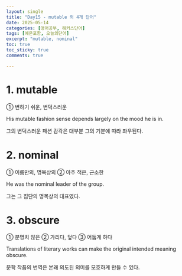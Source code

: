 ```yaml
---
layout: single
title: "Day15 - mutable 외 4개 단어"
date: 2025-05-14
categories: [영어공부, 해커스단어]
tags: [예문포함, 오늘의단어]
excerpt: "mutable, nominal"
toc: true
toc_sticky: true
comments: true

---
```


# 1. mutable
① 변하기 쉬운, 변덕스러운

His mutable fashion sense depends largely on the mood he is in.

그의 변덕스러운 패션 감각은 대부분 그의 기분에 따라 좌우된다.

# 2. nominal
① 이름만의, 명목상의 ② 아주 적은, 근소한

He was the nominal leader of the group.

그는 그 집단의 명목상의 대표였다.

# 3. obscure
① 분명치 않은 ② 가리다, 덮다 ③ 어둡게 하다

Translations of literary works can make the original intended meaning obscure.

문학 작품의 번역은 본래 의도된 의미를 모호하게 만들 수 있다.